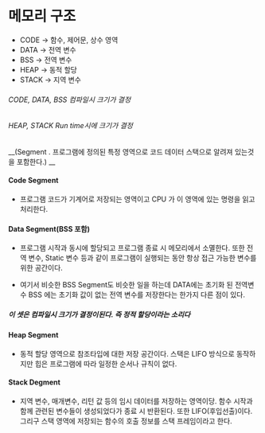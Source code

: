 # 메모리 구조 

- CODE -> 함수, 제어문, 상수 영역
- DATA -> 전역 변수
- BSS -> 전역 변수 
- HEAP -> 동적 할당
- STACK -> 지역 변수


###### CODE, DATA, BSS 컴파일시 크기가 결정
###### HEAP, STACK Run time시에 크기가 결정

__(Segment . 프로그램에 정의된 특정 영역으로 코드 데이터 스택으로 알려져 있는것 을 포함한다.) __



#### Code Segment

- 프로그램 코드가 기계어로 저장되는 영역이고 CPU 가 이 영역에 있는 명령을 읽고 처리한다.

#### Data Segment(BSS 포함)

- 프로그램 시작과 동시에 할당되고 프로그램 종료 시  메모리에서 소멸한다. 또한 전역 변수, Static 변수 등과 같이 프로그램이 실행되는 동안 항상 접근 가능한 변수를 위한 공간이다.

- 여기서 비슷한 BSS Segment도 비슷한 일을 하는데 DATA에는 초기화 된 전역변수 BSS 에는 초기화 값이 없는 전역 변수를 저장한다는 한가지 다른 점이 있다.

##### *_이 셋은 컴파일시 크기가 결정이된다. 즉 정적 할당이라는 소리다_*

#### Heap Segment

- 동적 할당 영역으로 참조타입에 대한 저장 공간이다. 스택은 LIFO 방식으로 동작하지만 힙은 프로그램에 따라 일정한 순서나 규칙이 없다. 

#### Stack Degment

- 지역 변수, 매개변수, 리턴 값 등의 임시 데이터를 저장하는 영역이당. 함수 시작과 함께 관련된 변수들이 생성되었다가 종료 시 반환된다. 또한 LIFO(후입선출)이다. 
  그리구 스택 영역에 저장되는 함수의 호출 정보를 스택 프레임이라고 한다.